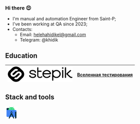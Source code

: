 ### Hi there 😍

* I'm manual and automation Engineer from Saint-P;
* I've been working at QA since 2023;
* Contacts:
  * Email: helehahidikel@gmail.com
  * Telegram: @khidik

## Education
![Степик](https://github.com/Khidikel/Khidikel/blob/main/stepik.png) | [Вселенная тестирования](https://drive.google.com/file/d/1uVK6zNp3XazTGR7Bg8P64yo-4rfIoYQ2/view?usp=sharing)
:------------------------------| :---------------------------:
## Stack and tools

<div>
  <img src="https://github.com/devicons/devicon/blob/master/icons/androidstudio/androidstudio-original.svg" title="androidstudio" alt="androidstudio" width="40" height="40"/>&nbsp;
</div>
 
